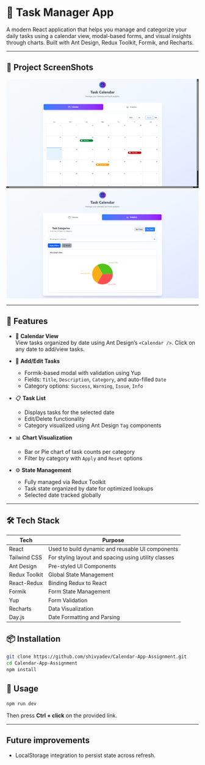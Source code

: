 # 📝 Task Manager App

A modern React application that helps you manage and categorize your daily tasks using a calendar view, modal-based forms, and visual insights through charts. Built with Ant Design, Redux Toolkit, Formik, and Recharts.

---

## 📸 Project ScreenShots

![Project Screenshot - Calendar](src/assets/calendar-main-tab.png)
![Project Screenshot - Analysis](src/assets/calendar-graph-tab.png)

---

## 🚀 Features

- 📅 **Calendar View**  
  View tasks organized by date using Ant Design’s `<Calendar />`. Click on any date to add/view tasks.

- 📝 **Add/Edit Tasks**

  - Formik-based modal with validation using Yup
  - Fields: `Title`, `Description`, `Category`, and auto-filled `Date`
  - Category options: `Success`, `Warning`, `Issue`, `Info`

- 📋 **Task List**

  - Displays tasks for the selected date
  - Edit/Delete functionality
  - Category visualized using Ant Design `Tag` components

- 📊 **Chart Visualization**

  - Bar or Pie chart of task counts per category
  - Filter by category with `Apply` and `Reset` options

- ⚙️ **State Management**
  - Fully managed via Redux Toolkit
  - Task state organized by date for optimized lookups
  - Selected date tracked globally

---

## 🛠 Tech Stack

| Tech          | Purpose                                              |
| ------------- | ---------------------------------------------------- |
| React         | Used to build dynamic and reusable UI components     |
| Tailwind CSS  | For styling layout and spacing using utility classes |
| Ant Design    | Pre-styled UI Components                             |
| Redux Toolkit | Global State Management                              |
| React-Redux   | Binding Redux to React                               |
| Formik        | Form State Management                                |
| Yup           | Form Validation                                      |
| Recharts      | Data Visualization                                   |
| Day.js        | Date Formatting and Parsing                          |

## 📦 Installation

```bash
git clone https://github.com/shivyadev/Calendar-App-Assignment.git
cd Calendar-App-Assignment
npm install
```

## 🚧 Usage

```bash
npm run dev
```

Then press **Ctrl + click** on the provided link.

---

## Future improvements

- LocalStorage integration to persist state across refresh.
